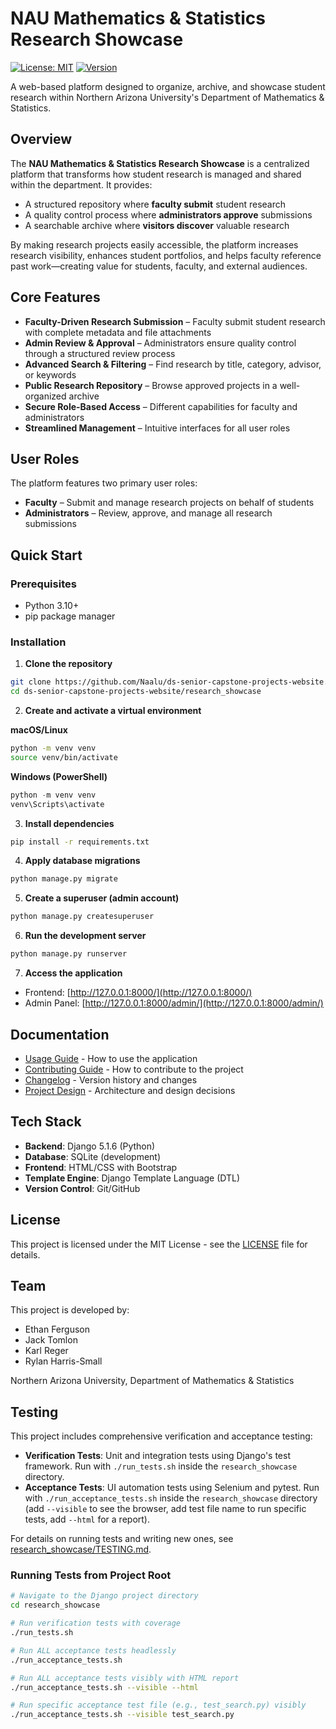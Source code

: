 # NAU Mathematics & Statistics Research Showcase

[![License: MIT](https://img.shields.io/badge/License-MIT-blue.svg)](LICENSE)
[![Version](https://img.shields.io/badge/version-0.1.0-green.svg)](https://semver.org)

A web-based platform designed to organize, archive, and showcase student research within Northern Arizona University's Department of Mathematics & Statistics.

## Overview

The **NAU Mathematics & Statistics Research Showcase** is a centralized platform that transforms how student research is managed and shared within the department. It provides:

- A structured repository where **faculty submit** student research
- A quality control process where **administrators approve** submissions
- A searchable archive where **visitors discover** valuable research

By making research projects easily accessible, the platform increases research visibility, enhances student portfolios, and helps faculty reference past work—creating value for students, faculty, and external audiences.

## Core Features

- **Faculty-Driven Research Submission** – Faculty submit student research with complete metadata and file attachments
- **Admin Review & Approval** – Administrators ensure quality control through a structured review process
- **Advanced Search & Filtering** – Find research by title, category, advisor, or keywords
- **Public Research Repository** – Browse approved projects in a well-organized archive
- **Secure Role-Based Access** – Different capabilities for faculty and administrators
- **Streamlined Management** – Intuitive interfaces for all user roles

## User Roles

The platform features two primary user roles:

- **Faculty** – Submit and manage research projects on behalf of students
- **Administrators** – Review, approve, and manage all research submissions

## Quick Start

### Prerequisites

- Python 3.10+
- pip package manager

### Installation

1. **Clone the repository**

```bash
git clone https://github.com/Naalu/ds-senior-capstone-projects-website.git
cd ds-senior-capstone-projects-website/research_showcase
```

2. **Create and activate a virtual environment**

**macOS/Linux**

```bash
python -m venv venv
source venv/bin/activate
```

**Windows (PowerShell)**

```powershell
python -m venv venv
venv\Scripts\activate
```

3. **Install dependencies**

```bash
pip install -r requirements.txt
```

4. **Apply database migrations**

```bash
python manage.py migrate
```

5. **Create a superuser (admin account)**

```bash
python manage.py createsuperuser
```

6. **Run the development server**

```bash
python manage.py runserver
```

7. **Access the application**

- Frontend: [http://127.0.0.1:8000/](http://127.0.0.1:8000/)
- Admin Panel: [http://127.0.0.1:8000/admin/](http://127.0.0.1:8000/admin/)

## Documentation

- [Usage Guide](USAGE.md) - How to use the application
- [Contributing Guide](CONTRIBUTING.md) - How to contribute to the project
- [Changelog](CHANGELOG.md) - Version history and changes
- [Project Design](docs/DESIGN.md) - Architecture and design decisions

## Tech Stack

- **Backend**: Django 5.1.6 (Python)
- **Database**: SQLite (development)
- **Frontend**: HTML/CSS with Bootstrap
- **Template Engine**: Django Template Language (DTL)
- **Version Control**: Git/GitHub

## License

This project is licensed under the MIT License - see the [LICENSE](LICENSE) file for details.

## Team

This project is developed by:

- Ethan Ferguson
- Jack Tomlon
- Karl Reger
- Rylan Harris-Small

Northern Arizona University, Department of Mathematics & Statistics

## Testing

This project includes comprehensive verification and acceptance testing:

- **Verification Tests**: Unit and integration tests using Django's test framework. Run with `./run_tests.sh` inside the `research_showcase` directory.
- **Acceptance Tests**: UI automation tests using Selenium and pytest. Run with `./run_acceptance_tests.sh` inside the `research_showcase` directory (add `--visible` to see the browser, add test file name to run specific tests, add `--html` for a report).

For details on running tests and writing new ones, see [research_showcase/TESTING.md](research_showcase/TESTING.md).

### Running Tests from Project Root

```bash
# Navigate to the Django project directory
cd research_showcase

# Run verification tests with coverage
./run_tests.sh

# Run ALL acceptance tests headlessly
./run_acceptance_tests.sh

# Run ALL acceptance tests visibly with HTML report
./run_acceptance_tests.sh --visible --html

# Run specific acceptance test file (e.g., test_search.py) visibly
./run_acceptance_tests.sh --visible test_search.py
```
